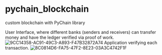 # pychain_blockchain
custom blockchain with PyChain library

User Interface, where different banks (senders and receivers) can transfer money and have the ledger verified via proof of work.
![9CC14358-AC91-49C3-A893-F47B32872A74](https://user-images.githubusercontent.com/98767273/182460205-545df567-8230-49e6-b8c5-1ae837ba2bf0.jpeg)
Application verifying each transaction.
![8C0814D6-FA75-47F2-8E23-03A3C4742F1F](https://user-images.githubusercontent.com/98767273/182460247-201c0221-5d35-4ab7-881b-e3dbba8d31cd.jpeg)
